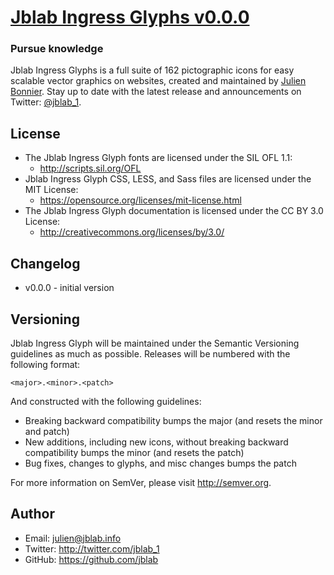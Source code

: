 # [Jblab Ingress Glyphs v0.0.0](https://jblab.info)
### Pursue knowledge

Jblab Ingress Glyphs is a full suite of 162 pictographic icons for easy scalable vector graphics on websites,
created and maintained by [Julien Bonnier](https://twitter.com/jblab_1).
Stay up to date with the latest release and announcements on Twitter:
[@jblab_1](http://twitter.com/jblab_1).

## License
- The Jblab Ingress Glyph fonts are licensed under the SIL OFL 1.1:
  - http://scripts.sil.org/OFL
- Jblab Ingress Glyph CSS, LESS, and Sass files are licensed under the MIT License:
  - https://opensource.org/licenses/mit-license.html
- The Jblab Ingress Glyph documentation is licensed under the CC BY 3.0 License:
  - http://creativecommons.org/licenses/by/3.0/

## Changelog
- v0.0.0 - initial version

## Versioning

Jblab Ingress Glyph will be maintained under the Semantic Versioning guidelines as much as possible. Releases will be numbered
with the following format:

`<major>.<minor>.<patch>`

And constructed with the following guidelines:

* Breaking backward compatibility bumps the major (and resets the minor and patch)
* New additions, including new icons, without breaking backward compatibility bumps the minor (and resets the patch)
* Bug fixes, changes to glyphs, and misc changes bumps the patch

For more information on SemVer, please visit http://semver.org.

## Author
- Email: julien@jblab.info
- Twitter: http://twitter.com/jblab_1
- GitHub: https://github.com/jblab


